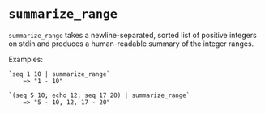 # `summarize_range`

`summarize_range` takes a newline-separated, sorted list of positive integers on
stdin and produces a human-readable summary of the integer ranges.

Examples:

    `seq 1 10 | summarize_range`
        => "1 - 10"

    `(seq 5 10; echo 12; seq 17 20) | summarize_range`
        => "5 - 10, 12, 17 - 20"
